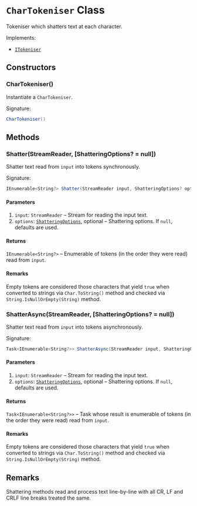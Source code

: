 # ```CharTokeniser``` Class

Tokeniser which shatters text at each character.

Implements:

*   [```ITokeniser```](#ITokeniser.md)

## Constructors

### CharTokeniser()

Instantiate a ```CharTokeniser```.

Signature:

```csharp
CharTokeniser()

```

## Methods

### Shatter(StreamReader, [ShatteringOptions? = null])

Shatter text read from ```input``` into tokens synchronously.

Signature:

```csharp
IEnumerable<String?> Shatter(StreamReader input, ShatteringOptions? options = null)

```

#### Parameters

1.  ```input```: ```StreamReader``` &ndash; Stream for reading the input text.
2.  ```options```: [```ShatteringOptions```](ShatteringOptions.md), optional &ndash; Shattering options. If ```null```, defaults are used.

#### Returns

```IEnumerable<String?>``` &ndash; Enumerable of tokens (in the order they were read) read from ```input```.

#### Remarks

Empty tokens are considered those characters that yield ```true``` when converted to strings via ```Char.ToString()``` method and checked via ```String.IsNullOrEmpty(String)``` method.

### ShatterAsync(StreamReader, [ShatteringOptions? = null])

Shatter text read from ```input``` into tokens asynchronously.

Signature:

```csharp
Task<IEnumerable<String?>> ShatterAsync(StreamReader input, ShatteringOptions? options = null)

```

#### Parameters

1.  ```input```: ```StreamReader``` &ndash; Stream for reading the input text.
2.  ```options```: [```ShatteringOptions```](ShatteringOptions.md), optional &ndash; Shattering options. If ```null```, defaults are used.

#### Returns

```Task<IEnumerable<String?>>``` &ndash; Task whose result is enumerable of tokens (in the order they were read) read from ```input```.

#### Remarks

Empty tokens are considered those characters that yield ```true``` when converted to strings via ```Char.ToString()``` method and checked via ```String.IsNullOrEmpty(String)``` method.

## Remarks

Shattering methods read and process text line-by-line with all CR, LF and CRLF line breaks treated the same.
